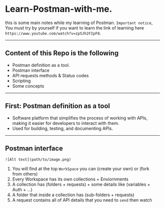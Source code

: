 # Learn-Postman-with-me.
this is some main notes while my learning of Postman.
`Important notice`, You must try by yourself if you want to learn
the link of learning here `https://www.youtube.com/watch?v=zp5Jh2FIpF0`.

---
## Content of this Repo is the following
- Postman definition as a tool.
- Postman interface
- API requests methods & Status codes
- Scripting
- Some concepts

---
## First: Postman definition as a tool
- Software platform that simplifies the process of working with APIs, making it easier for developers to interact with them.
- Used for building, testing, and documenting APIs.

---
## Postman interface
`
![Alt text](path/to/image.png)
`

1. You will find at the top `WorkSpace` you can (create your own) or (fork from others)  
2. Every Workspace has its own collections + Enviornments 
3. A collection has (folders + requests) + some details like (variables + Auth + ...)
4. A folder that inside a collection has (sub-folders + requests)
5. A request contains all of API details that you need to `send` then watch

